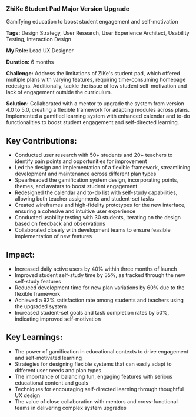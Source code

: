 ### ZhiKe Student Pad Major Version Upgrade

Gamifying education to boost student engagement and self-motivation

**Tags:** Design Strategy, User Research, User Experience Architect, Usability Testing, Interaction Design

**My Role:** Lead UX Designer

**Duration:** 6 months

**Challenge:** Address the limitations of ZiKe's student pad, which offered multiple plans with varying features, requiring time-consuming homepage redesigns. Additionally, tackle the issue of low student self-motivation and lack of engagement outside the curriculum.

**Solution:** Collaborated with a mentor to upgrade the system from version 4.0 to 5.0, creating a flexible framework for adapting modules across plans. Implemented a gamified learning system with enhanced calendar and to-do functionalities to boost student engagement and self-directed learning.

## Key Contributions:

- Conducted user research with 50+ students and 20+ teachers to identify pain points and opportunities for improvement
- Led the design and implementation of a flexible framework, streamlining development and maintenance across different plan types
- Spearheaded the gamification system design, incorporating points, themes, and avatars to boost student engagement
- Redesigned the calendar and to-do list with self-study capabilities, allowing both teacher assignments and student-set tasks
- Created wireframes and high-fidelity prototypes for the new interface, ensuring a cohesive and intuitive user experience
- Conducted usability testing with 30 students, iterating on the design based on feedback and observations
- Collaborated closely with development teams to ensure feasible implementation of new features

## Impact:

- Increased daily active users by 40% within three months of launch
- Improved student self-study time by 35%, as tracked through the new self-study features
- Reduced development time for new plan variations by 60% due to the flexible framework
- Achieved a 92% satisfaction rate among students and teachers using the upgraded system
- Increased student-set goals and task completion rates by 50%, indicating improved self-motivation

## Key Learnings:

- The power of gamification in educational contexts to drive engagement and self-motivated learning
- Strategies for designing flexible systems that can easily adapt to different user needs and plan types
- The importance of balancing fun, engaging features with serious educational content and goals
- Techniques for encouraging self-directed learning through thoughtful UX design
- The value of close collaboration with mentors and cross-functional teams in delivering complex system upgrades